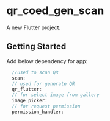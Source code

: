 # qr_coed_gen_scan

A new Flutter project.

## Getting Started

Add below dependency for app:
```dart
  //used to scan QR
  scan:
  // used for generate QR
  qr_flutter:
  // for select image from gallery
  image_picker:
  // for request permission
  permission_handler:
```

